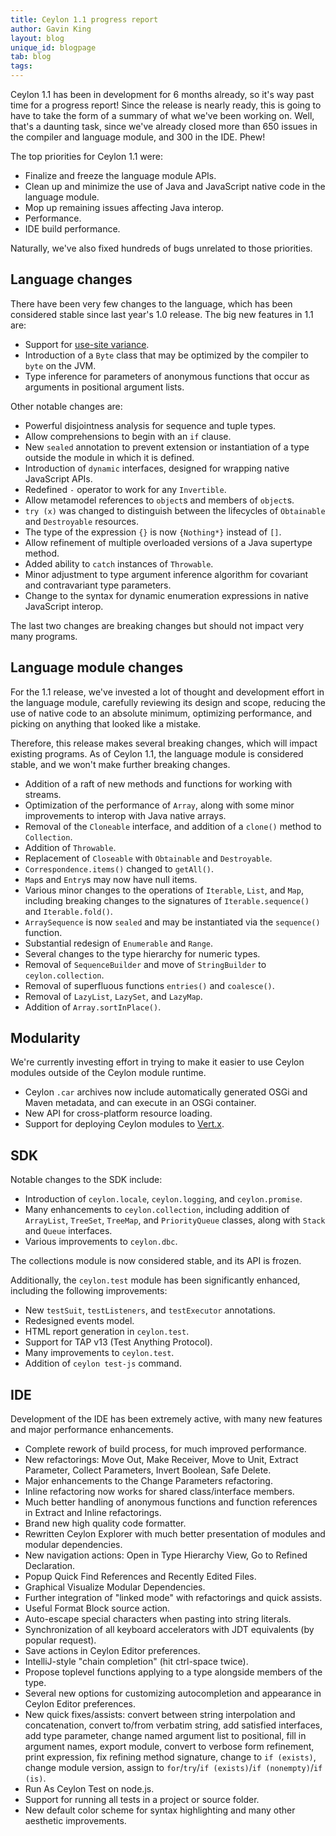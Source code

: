 ```yaml
---
title: Ceylon 1.1 progress report
author: Gavin King
layout: blog
unique_id: blogpage
tab: blog
tags:
---
```


Ceylon 1.1 has been in development for 6 months already, so
it's way past time for a progress report! Since the release
is nearly ready, this is going to have to take the form of a 
summary of what we've been working on. Well, that's a 
daunting task, since we've already closed more than 650 
issues in the compiler and language module, and 300 in the 
IDE. Phew!

The top priorities for Ceylon 1.1 were:

- Finalize and freeze the language module APIs.
- Clean up and minimize the use of Java and JavaScript 
  native code in the language module. 
- Mop up remaining issues affecting Java interop.
- Performance.
- IDE build performance.

Naturally, we've also fixed hundreds of bugs unrelated to 
those priorities. 

## Language changes

There have been very few changes to the language, which has
been considered stable since last year's 1.0 release. The
big new features in 1.1 are:

- Support for [use-site variance](/blog/2014/07/14/wildcards).
- Introduction of a `Byte` class that may be optimized by 
  the compiler to `byte` on the JVM.
- Type inference for parameters of anonymous functions that
  occur as arguments in positional argument lists.

Other notable changes are:

- Powerful disjointness analysis for sequence and tuple 
  types.
- Allow comprehensions to begin with an `if` clause.
- New `sealed` annotation to prevent extension or
  instantiation of a type outside the module in which it is 
  defined.
- Introduction of `dynamic` interfaces, designed for 
  wrapping native JavaScript APIs.
- Redefined `-` operator to work for any `Invertible`.
- Allow metamodel references to `object`s and members of 
  `object`s.
- `try (x)` was changed to distinguish between the
  lifecycles of `Obtainable` and `Destroyable` resources.
- The type of the expression `{}` is now `{Nothing*}` 
  instead of `[]`.
- Allow refinement of multiple overloaded versions of a Java
  supertype method.
- Added ability to `catch` instances of `Throwable`.
- Minor adjustment to type argument inference algorithm for
  covariant and contravariant type parameters.
- Change to the syntax for dynamic enumeration expressions
  in native JavaScript interop.

The last two changes are breaking changes but should not
impact very many programs.

## Language module changes

For the 1.1 release, we've invested a lot of thought and 
development effort in the language module, carefully 
reviewing its design and scope, reducing the use of native 
code to an absolute minimum, optimizing performance, and 
picking on anything that looked like a mistake.

Therefore, this release makes several breaking changes, 
which will impact existing programs. As of Ceylon 1.1, the
language module is considered stable, and we won't make 
further breaking changes.

- Addition of a raft of new methods and functions for 
  working with streams.
- Optimization of the performance of `Array`, along with 
  some minor improvements to interop with Java native arrays.
- Removal of the `Cloneable` interface, and addition of a 
  `clone()` method to `Collection`.
- Addition of `Throwable`.
- Replacement of `Closeable` with `Obtainable` and 
  `Destroyable`.
- `Correspondence.items()` changed to `getAll()`.
- `Map`s and `Entry`s may now have null items.
- Various minor changes to the operations of `Iterable`, 
  `List`, and `Map`, including breaking changes to the 
  signatures of `Iterable.sequence()` and `Iterable.fold()`.
- `ArraySequence` is now `sealed` and may be instantiated
  via the `sequence()` function.
- Substantial redesign of `Enumerable` and `Range`.
- Several changes to the type hierarchy for numeric types.
- Removal of `SequenceBuilder` and move of `StringBuilder` 
  to `ceylon.collection`.
- Removal of superfluous functions `entries()` and 
  `coalesce()`.
- Removal of `LazyList`, `LazySet`, and `LazyMap`.
- Addition of `Array.sortInPlace()`.

## Modularity

We're currently investing effort in trying to make it easier
to use Ceylon modules outside of the Ceylon module runtime.

- Ceylon `.car` archives now include automatically generated
  OSGi and Maven metadata, and can execute in an OSGi
  container.
- New API for cross-platform resource loading.
- Support for deploying Ceylon modules to 
  [Vert.x](http://vertx.io).

## SDK

Notable changes to the SDK include:

- Introduction of `ceylon.locale`, `ceylon.logging`, and
  `ceylon.promise`.
- Many enhancements to `ceylon.collection`, including 
  addition of `ArrayList`, `TreeSet`, `TreeMap`, and
  `PriorityQueue` classes, along with `Stack` and `Queue` 
  interfaces.
- Various improvements to `ceylon.dbc`.

The collections module is now considered stable, and its API
is frozen.

Additionally, the `ceylon.test` module has been 
significantly enhanced, including the following improvements: 

- New `testSuit`, `testListeners`, and `testExecutor`
  annotations.
- Redesigned events model.
- HTML report generation in `ceylon.test`.
- Support for TAP v13 (Test Anything Protocol).
- Many improvements to `ceylon.test`.
- Addition of `ceylon test-js` command.

## IDE

Development of the IDE has been extremely active, with many
new features and major performance enhancements.

- Complete rework of build process, for much improved
  performance.
- New refactorings: Move Out, Make Receiver, Move to Unit,
  Extract Parameter, Collect Parameters, Invert Boolean, 
  Safe Delete.
- Major enhancements to the Change Parameters refactoring.
- Inline refactoring now works for shared class/interface 
  members.
- Much better handling of anonymous functions and function
  references in Extract and Inline refactorings.
- Brand new high quality code formatter.
- Rewritten Ceylon Explorer with much better presentation of 
  modules and modular dependencies.
- New navigation actions: Open in Type Hierarchy View,
  Go to Refined Declaration.
- Popup Quick Find References and Recently Edited Files.
- Graphical Visualize Modular Dependencies.
- Further integration of "linked mode" with refactorings and
  quick assists.
- Useful Format Block source action.
- Auto-escape special characters when pasting into string
  literals.
- Synchronization of all keyboard accelerators with JDT 
  equivalents (by popular request).
- Save actions in Ceylon Editor preferences.
- IntelliJ-style "chain completion" (hit ctrl-space twice).
- Propose toplevel functions applying to a type alongside
  members of the type.
- Several new options for customizing autocompletion and
  appearance in Ceylon Editor preferences.
- New quick fixes/assists: convert between string 
  interpolation and concatenation, convert to/from verbatim 
  string, add satisfied interfaces, add type parameter, 
  change named argument list to positional, fill in 
  argument names, export module, convert to verbose form 
  refinement, print expression, fix refining method signature,
  change to `if (exists)`, change module version, assign to
  `for`/`try`/`if (exists)`/`if (nonempty)`/`if (is)`.
- Run As Ceylon Test on node.js.
- Support for running all tests in a project or source 
  folder.
- New default color scheme for syntax highlighting and many
  other aesthetic improvements.
